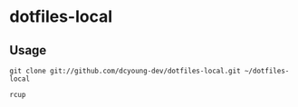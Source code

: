 # dotfiles-local

## Usage

```shell
git clone git://github.com/dcyoung-dev/dotfiles-local.git ~/dotfiles-local
```

```shell
rcup
```